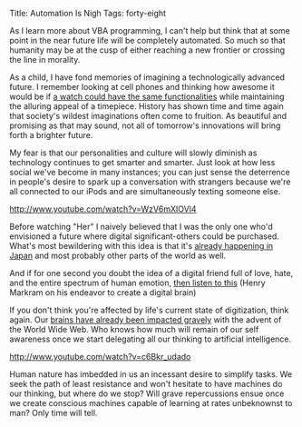 Title: Automation Is Nigh
Tags: forty-eight

As I learn more about VBA programming, I can't help but think that at some
point in the near future life will be completely automated. So much so that
humanity may be at the cusp of either reaching a new frontier or crossing the
line in morality.



As a child, I have fond memories of imagining a technologically advanced
future. I remember looking at cell phones and thinking how awesome it would be
if [a watch could have the same functionalities](http://moto360.motorola.com/)
while maintaining the alluring appeal of a timepiece. History has shown time
and time again that society's wildest imaginations often come to fruition. As
beautiful and promising as that may sound, not all of tomorrow's innovations
will bring forth a brighter future.



My fear is that our personalities and culture will slowly diminish as
technology continues to get smarter and smarter. Just look at how less social
we've become in many instances; you can just sense the deterrence in people's
desire to spark up a conversation with strangers because we're all connected
to our iPods and are simultaneously texting someone else.



http://www.youtube.com/watch?v=WzV6mXIOVl4



Before watching "Her" I naively believed that I was the only one who'd
envisioned a future where digital significant-others could be purchased.
What's most bewildering with this idea is that it's [already happening in
Japan](http://www.bbc.com/news/magazine-24614830) and most probably other
parts of the world as well.



And if for one second you doubt the idea of a digital friend full of love,
hate, and the entire spectrum of human emotion, [then listen to
this](http://downloads.bbc.co.uk/podcasts/worldservice/ideas/ideas_20140215-2102a.mp3)
(Henry Markram on his endeavor to create a digital brain)



If you don't think you're affected by life's current state of digitization,
think again. Our [brains have already been impacted
gravely](http://mashable.com/2012/04/10/brain-internet-infographic/) with the
advent of the World Wide Web. Who knows how much will remain of our self
awareness once we start delegating all our thinking to artificial
intelligence.



http://www.youtube.com/watch?v=c6Bkr_udado



Human nature has imbedded in us an incessant desire to simplify tasks. We seek
the path of least resistance and won't hesitate to have machines do our
thinking, but where do we stop? Will grave repercussions ensue once we create
conscious machines capable of learning at rates unbeknownst to man? Only time
will tell.





